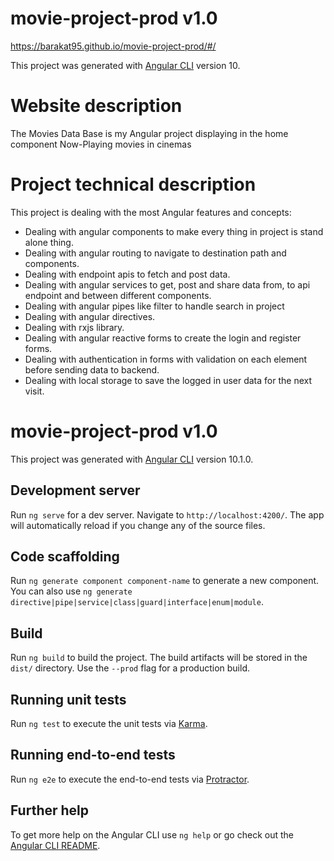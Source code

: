 # movie-project-prod v1.0
https://barakat95.github.io/movie-project-prod/#/

This project was generated with [Angular CLI](https://github.com/angular/angular-cli) version 10.

# Website description

The Movies Data Base is my Angular project displaying in the home component Now-Playing movies in cinemas

# Project technical description

This project is dealing with the most Angular features and concepts:
- Dealing with angular components to make every thing in project is stand alone thing.
- Dealing with angular routing to navigate to destination path and components.
- Dealing with endpoint apis to fetch and post data.
- Dealing with angular services to get, post and share data from, to api endpoint and between different components.
- Dealing with angular pipes like filter to handle search in project
- Dealing with angular directives.
- Dealing with rxjs library.
- Dealing with angular reactive forms to create the login and register forms.
- Dealing with authentication in forms with validation on each element before sending data to backend.
- Dealing with local storage to save the logged in user data for the next visit.

# movie-project-prod v1.0
This project was generated with [Angular CLI](https://github.com/angular/angular-cli) version 10.1.0.

## Development server

Run `ng serve` for a dev server. Navigate to `http://localhost:4200/`. The app will automatically reload if you change any of the source files.

## Code scaffolding

Run `ng generate component component-name` to generate a new component. You can also use `ng generate directive|pipe|service|class|guard|interface|enum|module`.

## Build

Run `ng build` to build the project. The build artifacts will be stored in the `dist/` directory. Use the `--prod` flag for a production build.

## Running unit tests

Run `ng test` to execute the unit tests via [Karma](https://karma-runner.github.io).

## Running end-to-end tests

Run `ng e2e` to execute the end-to-end tests via [Protractor](http://www.protractortest.org/).

## Further help

To get more help on the Angular CLI use `ng help` or go check out the [Angular CLI README](https://github.com/angular/angular-cli/blob/master/README.md).
